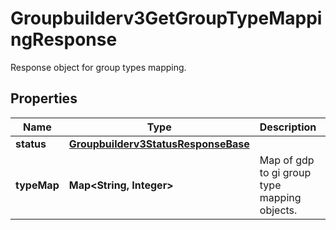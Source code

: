 

# Groupbuilderv3GetGroupTypeMappingResponse

Response object for group types mapping.

## Properties

| Name | Type | Description | Notes |
|------------ | ------------- | ------------- | -------------|
|**status** | [**Groupbuilderv3StatusResponseBase**](Groupbuilderv3StatusResponseBase.md) |  |  [optional] |
|**typeMap** | **Map&lt;String, Integer&gt;** | Map of gdp to gi group type mapping objects. |  [optional] |




